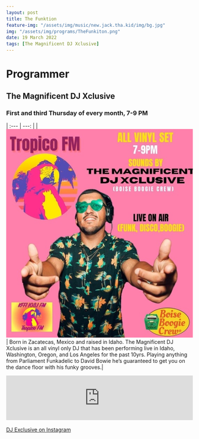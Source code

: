 ```yaml
---
layout: post
title: The Funktion
feature-img: "/assets/img/music/new.jack.tha.kid/img/bg.jpg"
img: "/assets/img/programs/TheFunkiton.png"
date: 19 March 2022
tags: [The Magnificent DJ Xclusive]
---
```


# Programmer

## The Magnificent DJ Xclusive

### First and third Thursday of every month, 7-9 PM

| :--- | ---: |
| ![](/assets/img/programs/djexclusive.jpg) | Born in Zacatecas, Mexico and raised in Idaho. The Magnificent DJ Xclusive is an all vinyl only DJ that has been performing live in Idaho, Washington, Oregon, and Los Angeles for the past 10yrs. Playing anything from Parliament Funkadelic to David Bowie he’s guaranteed to get you on the dance floor with his funky grooves.|

<iframe width="100%" height="120" src="https://www.mixcloud.com/widget/iframe/?hide_cover=1&feed=%2Ftropicofm%2Fthe-funktion-12012022%2F" frameborder="0" ></iframe>

<a href="https://instagram.com/xclusivelifela">DJ Exclusive on Instagram</a>
